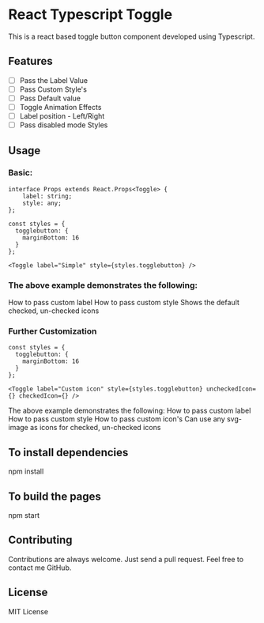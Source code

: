 # React Typescript Toggle
This is a react based toggle button component developed using Typescript.

## Features
- [ ] Pass the Label Value
- [ ] Pass Custom Style's
- [ ] Pass Default value
- [ ] Toggle Animation Effects
- [ ] Label position - Left/Right
- [ ] Pass disabled mode Styles

## Usage
### Basic:

    interface Props extends React.Props<Toggle> {
        label: string;
        style: any;
    };

    const styles = {
      togglebutton: {
        marginBottom: 16
      }
    };
    
    <Toggle label="Simple" style={styles.togglebutton} />

### The above example demonstrates the following:
How to pass custom label
How to pass custom style
Shows the default checked, un-checked icons

### Further Customization

    const styles = {
      togglebutton: {
        marginBottom: 16
      }
    };
    
    <Toggle label="Custom icon" style={styles.togglebutton} uncheckedIcon={} checkedIcon={} />

The above example demonstrates the following:
How to pass custom label
How to pass custom style
How to pass custom icon's
Can use any svg-image as icons for checked, un-checked icons

## To install dependencies
npm install

## To build the pages
npm start

## Contributing
Contributions are always welcome. Just send a pull request. Feel free to contact me GitHub.

## License
MIT License
